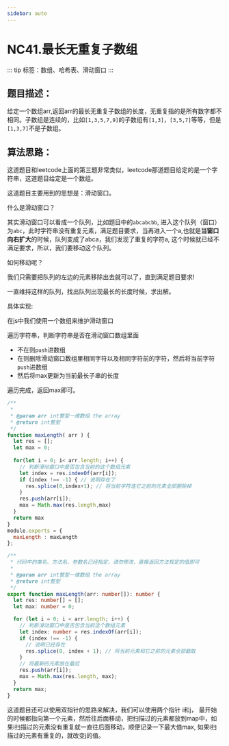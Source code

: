 ```yaml
---
sidebar: auto
---
```


# NC41.最长无重复子数组

::: tip
标签：数组、哈希表、滑动窗口
:::


## 题目描述：

给定一个数组arr,返回arr的最长无重复子数组的长度，无重复指的是所有数字都不相同。子数组是连续的，比如`[1,3,5,7,9]`的子数组有`[1,3]`，`[3,5,7]`等等，但是`[1,3,7]`不是子数组。

## 算法思路：

这道题目和leetcode上面的第三题非常类似，leetcode那道题目给定的是一个字符串，这道题目给定是一个数组。

这道题目主要用到的思想是：滑动窗口。

什么是滑动窗口？

其实滑动窗口可以看成一个队列，比如题目中的`abcabcbb`, 进入这个队列（窗口）为`abc`，此时字符串没有重复元素，满足题目要求，当再进入一个a,也就是**当窗口向右扩大**的时候，队列变成了abca，我们发现了重复的字符a, 这个时候就已经不满足要求，所以，我们要移动这个队列。

如何移动呢？

我们只需要把队列的左边的元素移除出去就可以了，直到满足题目要求!

一直维持这样的队列，找出队列出现最长的长度时候，求出解。

具体实现:

在js中我们使用一个数组来维护滑动窗口

遍历字符串，判断字符串是否在滑动窗口数组里面

- 不在则`push`进数组
- 在则删除滑动窗口数组里相同字符以及相同字符前的字符，然后将当前字符`push`进数组
- 然后将max更新为当前最长子串的长度

遍历完成，返回max即可。

```js
/**
 * 
 * @param arr int整型一维数组 the array
 * @return int整型
 */
function maxLength( arr ) {
  let res = [];
  let max = 0;
  
  for(let i = 0; i< arr.length; i++) {
    // 判断滑动窗口中是否包含当前的这个数组元素
    let index = res.indexOf(arr[i]);
    if (index !== -1) { // 说明存在了
      res.splice(0,index+1); // 将当前字符连它之前的元素全部删除掉
    }
    res.push(arr[i]);
    max = Math.max(res.length,max)
  }
  return max
}
module.exports = {
  maxLength : maxLength
};
```

```ts
/**
 * 代码中的类名、方法名、参数名已经指定，请勿修改，直接返回方法规定的值即可
 *
 * @param arr int整型一维数组 the array
 * @return int整型
 */
export function maxLength(arr: number[]): number {
  let res: number[] = [];
  let max: number = 0;

  for (let i = 0; i < arr.length; i++) {
    // 判断滑动窗口中是否包含当前这个数组元素
    let index: number = res.indexOf(arr[i]);
    if (index !== -1) {
      // 说明已经存在
      res.splice(0, index + 1); // 将当前元素和它之前的元素全部截取
    }
    // 将最新的元素放在最后
    res.push(arr[i]);
    max = Math.max(res.length, max);
  }
  return max;
}
```

这道题目还可以使用双指针的思路来解决，我们可以使用两个指针 i和j， 最开始的时候都指向第一个元素，然后往后面移动，把扫描过的元素都放到map中，如果i扫描过的元素没有重复就一直往后面移动，顺便记录一下最大值max, 如果i扫描过的元素有重复的，就改变j的值。